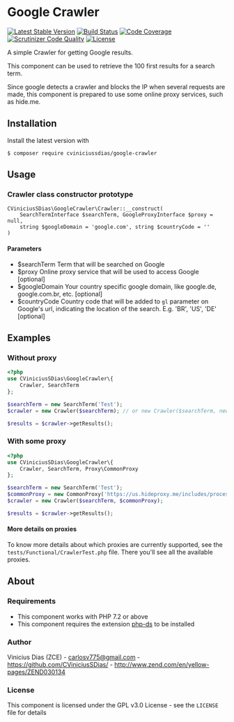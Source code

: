 # Google Crawler
[![Latest Stable Version](https://poser.pugx.org/cviniciussdias/google-crawler/v/stable)](https://packagist.org/packages/cviniciussdias/google-crawler)
[![Build Status](https://travis-ci.org/CViniciusSDias/google-crawler.svg?branch=master)](https://travis-ci.org/CViniciusSDias/google-crawler)
[![Code Coverage](https://scrutinizer-ci.com/g/CViniciusSDias/google-crawler/badges/coverage.png?b=master)](https://scrutinizer-ci.com/g/CViniciusSDias/google-crawler/?branch=master)
[![Scrutinizer Code Quality](https://scrutinizer-ci.com/g/CViniciusSDias/google-crawler/badges/quality-score.png?b=master)](https://scrutinizer-ci.com/g/CViniciusSDias/google-crawler/?branch=master)
[![License](https://poser.pugx.org/cviniciussdias/google-crawler/license)](https://packagist.org/packages/cviniciussdias/google-crawler)

A simple Crawler for getting Google results.

This component can be used to retrieve the 100 first results for a search term.

Since google detects a crawler and blocks the IP when several requests are made,
this component is prepared to use some online proxy services, such as hide.me.

## Installation
Install the latest version with
```
$ composer require cviniciussdias/google-crawler
```

## Usage

### Crawler class constructor prototype
```
CViniciusSDias\GoogleCrawler\Crawler::__construct(
    SearchTermInterface $searchTerm, GoogleProxyInterface $proxy = null,
    string $googleDomain = 'google.com', string $countryCode = ''
)
```

#### Parameters
- $searchTerm Term that will be searched on Google
- $proxy Online proxy service that will be used to access Google [optional]
- $googleDomain Your country specific google domain, like google.de, google.com.br, etc. [optional]
- $countryCode Country code that will be added to `gl` parameter on Google's url, indicating the location of the search. E.g. 'BR', 'US', 'DE' [optional]

## Examples

### Without proxy
```php
<?php
use CViniciusSDias\GoogleCrawler\{
    Crawler, SearchTerm
};

$searchTerm = new SearchTerm('Test');
$crawler = new Crawler($searchTerm); // or new Crawler($searchTerm, new NoProxy());

$results = $crawler->getResults();
```

### With some proxy
```php
<?php
use CViniciusSDias\GoogleCrawler\{
    Crawler, SearchTerm, Proxy\CommonProxy
};

$searchTerm = new SearchTerm('Test');
$commonProxy = new CommonProxy('https://us.hideproxy.me/includes/process.php?action=update');
$crawler = new Crawler($searchTerm, $commonProxy);

$results = $crawler->getResults();
```

#### More details on proxies
To know more details about which proxies are currently
supported, see the `tests/Functional/CrawlerTest.php` file.
There you'll see all the available proxies.

## About

### Requirements

- This component works with PHP 7.2 or above
- This component requires the extension [php-ds](http://php.net/manual/pt_BR/book.ds.php) to be installed

### Author
Vinicius Dias (ZCE) - carlosv775@gmail.com - https://github.com/CViniciusSDias/ - http://www.zend.com/en/yellow-pages/ZEND030134

### License
This component is licensed under the GPL v3.0 License - see the `LICENSE` file for details
